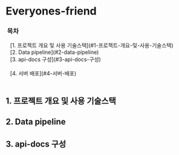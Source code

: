# Everyones-friend <br>
<h3>&nbsp;목차</h3>
&nbsp;&nbsp;&nbsp;[1. 프로젝트 개요 및 사용 기술스택](#1-프로젝트-개요-및-사용-기술스택)<br>
&nbsp;&nbsp;&nbsp;[2. Data pipeline](#2-data-pipeline)<br>
&nbsp;&nbsp;&nbsp;[3. api-docs 구성](#3-api-docs-구성)<br><br>
&nbsp;&nbsp;&nbsp;[4. 서버 배포](#4-서버-배포)<br><br>

## 1. 프로젝트 개요 및 사용 기술스택
## 2. Data pipeline
## 3. api-docs 구성
